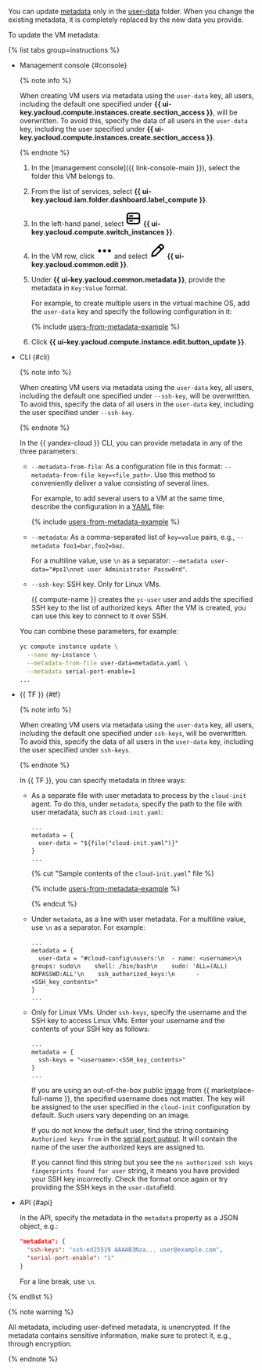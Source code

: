 You can update [metadata](../../../compute/concepts/vm-metadata.md) only in the [user-data](../../../compute/concepts/metadata/directories.md#dir-user) folder. When you change the existing metadata, it is completely replaced by the new data you provide.

To update the VM metadata:

{% list tabs group=instructions %}

- Management console {#console}

  {% note info %}

  When creating VM users via metadata using the `user-data` key, all users, including the default one specified under **{{ ui-key.yacloud.compute.instances.create.section_access }}**, will be overwritten. To avoid this, specify the data of all users in the `user-data` key, including the user specified under **{{ ui-key.yacloud.compute.instances.create.section_access }}**.

  {% endnote %}

  1. In the [management console]({{ link-console-main }}), select the folder this VM belongs to.
  1. From the list of services, select **{{ ui-key.yacloud.iam.folder.dashboard.label_compute }}**.
  1. In the left-hand panel, select ![image](../../../_assets/console-icons/server.svg) **{{ ui-key.yacloud.compute.switch_instances }}**.
  1. In the VM row, click ![image](../../../_assets/console-icons/ellipsis.svg) and select ![image](../../../_assets/console-icons/pencil.svg) **{{ ui-key.yacloud.common.edit }}**.
  1. Under **{{ ui-key.yacloud.common.metadata }}**, provide the metadata in `Key:Value` format.

      For example, to create multiple users in the virtual machine OS, add the `user-data` key and specify the following configuration in it:

      {% include [users-from-metadata-example](../users-from-metadata-example.md) %}

  1. Click **{{ ui-key.yacloud.compute.instance.edit.button_update }}**.

- CLI {#cli}

  {% note info %}

  When creating VM users via metadata using the `user-data` key, all users, including the default one specified under `--ssh-key`, will be overwritten. To avoid this, specify the data of all users in the `user-data` key, including the user specified under `--ssh-key`.

  {% endnote %}

  In the {{ yandex-cloud }} CLI, you can provide metadata in any of the three parameters:

  * `--metadata-from-file`: As a configuration file in this format: `--metadata-from-file key=<file_path>`. Use this method to conveniently deliver a value consisting of several lines.

      For example, to add several users to a VM at the same time, describe the configuration in a [YAML](https://yaml.org/) file:

      {% include [users-from-metadata-example](../users-from-metadata-example.md) %}

  * `--metadata`: As a comma-separated list of `key=value` pairs, e.g., `--metadata foo1=bar,foo2=baz`.

      For a multiline value, use `\n` as a separator: `--metadata user-data="#ps1\nnet user Administrator Passw0rd"`.
  * `--ssh-key`: SSH key. Only for Linux VMs.

    {{ compute-name }} creates the `yc-user` user and adds the specified SSH key to the list of authorized keys. After the VM is created, you can use this key to connect to it over SSH.

  You can combine these parameters, for example:

  ```bash
  yc compute instance update \
    --name my-instance \
    --metadata-from-file user-data=metadata.yaml \
    --metadata serial-port-enable=1
  ...
  ```

- {{ TF }} {#tf}

  {% note info %}

  When creating VM users via metadata using the `user-data` key, all users, including the default one specified under `ssh-keys`, will be overwritten. To avoid this, specify the data of all users in the `user-data` key, including the user specified under `ssh-keys`.

  {% endnote %}

  In {{ TF }}, you can specify metadata in three ways:
  * As a separate file with user metadata to process by the `cloud-init` agent. To do this, under `metadata`, specify the path to the file with user metadata, such as `cloud-init.yaml`:

    ```hcl
    ...
    metadata = {
      user-data = "${file("cloud-init.yaml")}"
    }
    ...
    ```

    {% cut "Sample contents of the `cloud-init.yaml`" file %}

    {% include [users-from-metadata-example](../users-from-metadata-example.md) %}

    {% endcut %}

  * Under `metadata`, as a line with user metadata. For a multiline value, use `\n` as a separator. For example:

    ```hcl
    ...
    metadata = {
      user-data = "#cloud-config\nusers:\n  - name: <username>\n    groups: sudo\n    shell: /bin/bash\n    sudo: 'ALL=(ALL) NOPASSWD:ALL'\n    ssh_authorized_keys:\n      - <SSH_key_contents>"
    }
    ...
    ```

  * Only for Linux VMs. Under `ssh-keys`, specify the username and the SSH key to access Linux VMs. Enter your username and the contents of your SSH key as follows:

    ```hcl
    ...
    metadata = {
      ssh-keys = "<username>:<SSH_key_contents>"
    }
    ...
    ```

    If you are using an out-of-the-box public [image](../../../compute/concepts/image.md) from {{ marketplace-full-name }}, the specified username does not matter. The key will be assigned to the user specified in the `cloud-init` configuration by default. Such users vary depending on an image.

    If you do not know the default user, find the string containing `Authorized keys from` in the [serial port output](../../../compute/operations/vm-info/get-serial-port-output.md). It will contain the name of the user the authorized keys are assigned to.

    If you cannot find this string but you see the `no authorized ssh keys fingerprints found for user` string, it means you have provided your SSH key incorrectly. Check the format once again or try providing the SSH keys in the `user-data`field.

- API {#api}

  In the API, specify the metadata in the `metadata` property as a JSON object, e.g.:

  ```json
  "metadata": {
    "ssh-keys": "ssh-ed25519 AAAAB3Nza... user@example.com",
    "serial-port-enable": "1"
  }
  ```

  For a line break, use `\n`.

{% endlist %}

{% note warning %}

All metadata, including user-defined metadata, is unencrypted. If the metadata contains sensitive information, make sure to protect it, e.g., through encryption.

{% endnote %}